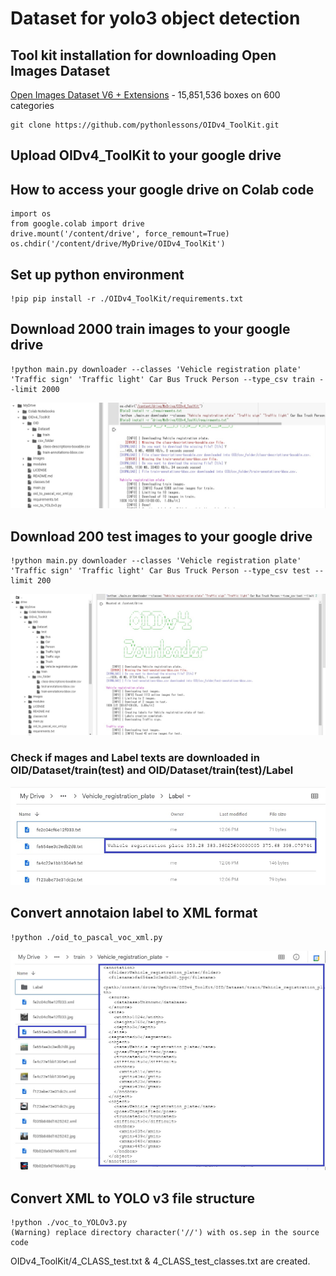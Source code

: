 # Dataset for yolo3 object detection


## Tool kit installation for downloading Open Images Dataset
[Open Images Dataset V6 + Extensions](https://storage.googleapis.com/openimages/web/index.html) - 15,851,536 boxes on 600 categories

    git clone https://github.com/pythonlessons/OIDv4_ToolKit.git
    
## Upload OIDv4_ToolKit to your google drive

## How to access your google drive on Colab code
    import os
    from google.colab import drive
    drive.mount('/content/drive', force_remount=True)
    os.chdir('/content/drive/MyDrive/OIDv4_ToolKit')
    
## Set up python environment
    !pip pip install -r ./OIDv4_ToolKit/requirements.txt
   
## Download 2000 train images to your google drive
    !python main.py downloader --classes 'Vehicle registration plate' 'Traffic sign' 'Traffic light' Car Bus Truck Person --type_csv train --limit 2000
![download_1](download_1.jpg)

## Download 200 test images to your google drive
    !python main.py downloader --classes 'Vehicle registration plate' 'Traffic sign' 'Traffic light' Car Bus Truck Person --type_csv test --limit 200
![download_2](download_2.jpg)

### Check if mages and Label texts are downloaded in OID/Dataset/train(test) and  OID/Dataset/train(test)/Label
![label_text](label_text.jpg)

## Convert annotaion label to XML format
    !python ./oid_to_pascal_voc_xml.py
![label_xml](label_xml.jpg)
      
## Convert XML to YOLO v3 file structure
    !python ./voc_to_YOLOv3.py
    (Warning) replace directory character('//') with os.sep in the source code
OIDv4_ToolKit/4_CLASS_test.txt & 4_CLASS_test_classes.txt are created.

